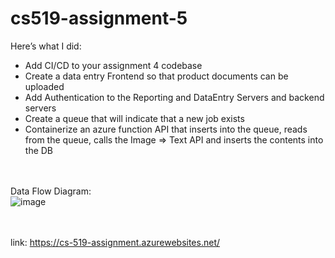 # cs519-assignment-5

Here’s what I did: <br>
- Add CI/CD to your assignment 4 codebase <br>
- Create a data entry Frontend so that product documents can be uploaded <br>
- Add Authentication to the Reporting and DataEntry Servers and backend servers <br>
- Create a queue that will indicate that a new job exists <br>
- Containerize an azure function API that inserts into the queue, reads from the queue, calls the Image => Text API and inserts the contents into the DB <br><br><br>

Data Flow Diagram: <br>
![image](https://user-images.githubusercontent.com/46355198/232649737-289437da-5683-442b-9bf8-bb41d67bce13.png)

<br><br>
link:
https://cs-519-assignment.azurewebsites.net/

